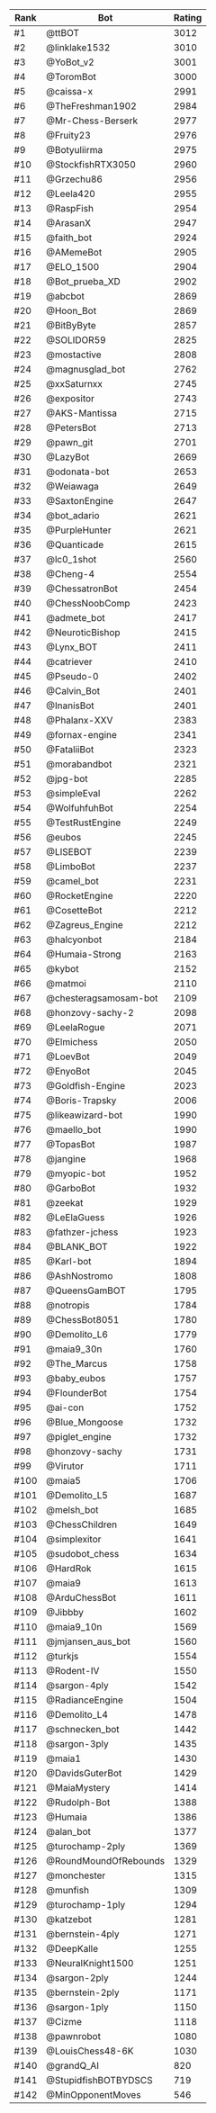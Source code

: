 Rank|Bot|Rating
---|---|---
#1|@ttBOT|3012
#2|@linklake1532|3010
#3|@YoBot_v2|3001
#4|@ToromBot|3000
#5|@caissa-x|2991
#6|@TheFreshman1902|2984
#7|@Mr-Chess-Berserk|2977
#8|@Fruity23|2976
#9|@Botyuliirma|2975
#10|@StockfishRTX3050|2960
#11|@Grzechu86|2956
#12|@Leela420|2955
#13|@RaspFish|2954
#14|@ArasanX|2947
#15|@faith_bot|2924
#16|@AMemeBot|2905
#17|@ELO_1500|2904
#18|@Bot_prueba_XD|2902
#19|@abcbot|2869
#20|@Hoon_Bot|2869
#21|@BitByByte|2857
#22|@SOLIDOR59|2825
#23|@mostactive|2808
#24|@magnusglad_bot|2762
#25|@xxSaturnxx|2745
#26|@expositor|2743
#27|@AKS-Mantissa|2715
#28|@PetersBot|2713
#29|@pawn_git|2701
#30|@LazyBot|2669
#31|@odonata-bot|2653
#32|@Weiawaga|2649
#33|@SaxtonEngine|2647
#34|@bot_adario|2621
#35|@PurpleHunter|2621
#36|@Quanticade|2615
#37|@lc0_1shot|2560
#38|@Cheng-4|2554
#39|@ChessatronBot|2454
#40|@ChessNoobComp|2423
#41|@admete_bot|2417
#42|@NeuroticBishop|2415
#43|@Lynx_BOT|2411
#44|@catriever|2410
#45|@Pseudo-0|2402
#46|@Calvin_Bot|2401
#47|@InanisBot|2401
#48|@Phalanx-XXV|2383
#49|@fornax-engine|2341
#50|@FataliiBot|2323
#51|@morabandbot|2321
#52|@jpg-bot|2285
#53|@simpleEval|2262
#54|@WolfuhfuhBot|2254
#55|@TestRustEngine|2249
#56|@eubos|2245
#57|@LISEBOT|2239
#58|@LimboBot|2237
#59|@camel_bot|2231
#60|@RocketEngine|2220
#61|@CosetteBot|2212
#62|@Zagreus_Engine|2212
#63|@halcyonbot|2184
#64|@Humaia-Strong|2163
#65|@kybot|2152
#66|@matmoi|2110
#67|@chesteragsamosam-bot|2109
#68|@honzovy-sachy-2|2098
#69|@LeelaRogue|2071
#70|@Elmichess|2050
#71|@LoevBot|2049
#72|@EnyoBot|2045
#73|@Goldfish-Engine|2023
#74|@Boris-Trapsky|2006
#75|@likeawizard-bot|1990
#76|@maello_bot|1990
#77|@TopasBot|1987
#78|@jangine|1968
#79|@myopic-bot|1952
#80|@GarboBot|1932
#81|@zeekat|1929
#82|@LeElaGuess|1926
#83|@fathzer-jchess|1923
#84|@BLANK_BOT|1922
#85|@Karl-bot|1894
#86|@AshNostromo|1808
#87|@QueensGamBOT|1795
#88|@notropis|1784
#89|@ChessBot8051|1780
#90|@Demolito_L6|1779
#91|@maia9_30n|1760
#92|@The_Marcus|1758
#93|@baby_eubos|1757
#94|@FlounderBot|1754
#95|@ai-con|1752
#96|@Blue_Mongoose|1732
#97|@piglet_engine|1732
#98|@honzovy-sachy|1731
#99|@Virutor|1711
#100|@maia5|1706
#101|@Demolito_L5|1687
#102|@melsh_bot|1685
#103|@ChessChildren|1649
#104|@simplexitor|1641
#105|@sudobot_chess|1634
#106|@HardRok|1615
#107|@maia9|1613
#108|@ArduChessBot|1611
#109|@Jibbby|1602
#110|@maia9_10n|1569
#111|@jmjansen_aus_bot|1560
#112|@turkjs|1554
#113|@Rodent-IV|1550
#114|@sargon-4ply|1542
#115|@RadianceEngine|1504
#116|@Demolito_L4|1478
#117|@schnecken_bot|1442
#118|@sargon-3ply|1435
#119|@maia1|1430
#120|@DavidsGuterBot|1429
#121|@MaiaMystery|1414
#122|@Rudolph-Bot|1388
#123|@Humaia|1386
#124|@alan_bot|1377
#125|@turochamp-2ply|1369
#126|@RoundMoundOfRebounds|1329
#127|@monchester|1315
#128|@munfish|1309
#129|@turochamp-1ply|1294
#130|@katzebot|1281
#131|@bernstein-4ply|1271
#132|@DeepKalle|1255
#133|@NeuralKnight1500|1251
#134|@sargon-2ply|1244
#135|@bernstein-2ply|1171
#136|@sargon-1ply|1150
#137|@Cizme|1118
#138|@pawnrobot|1080
#139|@LouisChess48-6K|1030
#140|@grandQ_AI|820
#141|@StupidfishBOTBYDSCS|719
#142|@MinOpponentMoves|546
